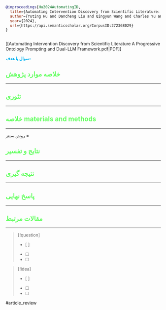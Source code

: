 
```bibtex
@inproceedings{Hu2024AutomatingID,
  title={Automating Intervention Discovery from Scientific Literature: A Progressive Ontology Prompting and Dual-LLM Framework},
  author={Yuting Hu and Dancheng Liu and Qingyun Wang and Charles Yu and Heng Ji and Jinjun Xiong},
  year={2024},
  url={https://api.semanticscholar.org/CorpusID:272368029}
}



```

[[Automating Intervention Discovery from Scientific Literature A Progressive Ontology Prompting and Dual-LLM Framework.pdf|PDF]]

**<span style="color:#00b0f0">سوال یا هدف:</span>**



## <span style="color:#64ff61">خلاصه موارد پژوهش</span>
---

## <span style="color:#64ff61">تئوری</span>
---



## <span style="color:#64ff61">خلاصه materials and methods</span>
---

روش سنتز = 



## <span style="color:#64ff61"> نتایج و تفسیر</span>
---



## <span style="color:#64ff61">نتیجه گیری</span>
---



## <span style="color:#64ff61">پاسخ نهایی</span>
---




## <span style="color:#64ff61">مقالات مرتبط</span>
---





> [!question] 
>- [ ] 
>- [ ]  
>- [ ] 


> [!idea] 
> - [ ] 
>- [ ] 
>- [ ] 



#article_review

